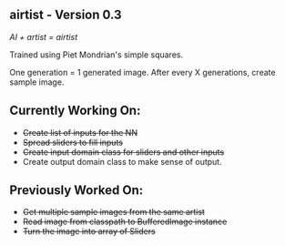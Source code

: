 airtist - Version 0.3
-------
_AI + artist = airtist_


Trained using Piet Mondrian's simple squares.

One generation = 1 generated image.
After every X generations, create sample image.


Currently Working On:
---------------------
- ~~Create list of inputs for the NN~~
- ~~Spread sliders to fill inputs~~
- ~~Create input domain class for sliders and other inputs~~
- Create output domain class to make sense of output.

Previously Worked On:
---------------------
- ~~Get multiple sample images from the same artist~~
- ~~Read image from classpath to BufferedImage instance~~
- ~~Turn the image into array of Sliders~~